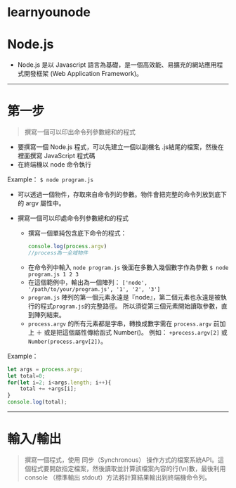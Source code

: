 # learnyounode

# Node.js
* Node.js 是以 Javascript 語言為基礎，是一個高效能、易擴充的網站應用程式開發框架 (Web Application Framework)。

---

# 第一步
> 撰寫一個可以印出命令列參數總和的程式

* 要撰寫一個 Node.js 程式，可以先建立一個以副欓名 .js結尾的檔案，然後在裡面撰寫 JavaScript 程式碼
* 在終端機以 node 命令執行

Example：
`$ node program.js`

* 可以透過一個物件，存取來自命令列的參數。物件會把完整的命令列放到底下的 argv 屬性中。

* 撰寫一個可以印處命令列參數總和的程式
  - 撰寫一個單純包含底下命令的程式：
    ```js
    console.log(process.argv)
    //process為一全域物件
    ```
  - 在命令列中輸入 `node program.js` 後面在多數入幾個數字作為參數
    `$ node program.js 1 2 3`
  - 在這個範例中，輸出為一個陣列：
  `['node', '/path/to/your/program.js', '1', '2', '3']`
  - `program.js` 陣列的第一個元素永遠是『node』，第二個元素也永遠是被執行的程式`program.js`的完整路徑。
  所以須從第三個元素開始讀取參數，直到陣列結束。
  - `process.argv` 的所有元素都是字串，轉換成數字需在 `process.argv` 前加上 ＋ 或是把這個屬性傳給函式 Number()。
  例如： `+process.argv[2]` 或 `Number(process.argv[2])`。

Example：

```js
let args = process.argv;
let total=0;
for(let i=2; i<args.length; i++){
    total += +args[i];
}
console.log(total);
```

---

# 輸入/輸出

> 撰寫一個程式，使用 同步（Synchronous） 操作方式的檔案系統API。這個程式要開啟指定檔案，然後讀取並計算該檔案內容的行(\n)數，最後利用console （標準輸出 stdout）方法將計算結果輸出到終端機命令列。